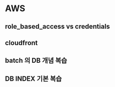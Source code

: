 


# AWS 

## role_based_access vs credentials


## cloudfront


## batch 의 DB 개념 복습



## DB INDEX 기본 복습



## 
